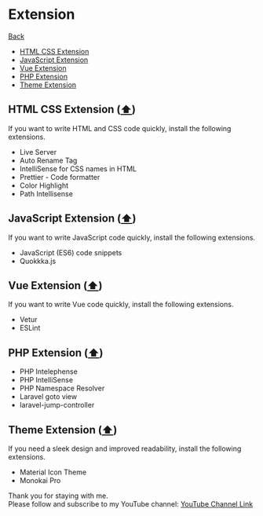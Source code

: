 # Extension

[Back](./..)

- [HTML CSS Extension](#html-css-extension-️)
- [JavaScript Extension](#javascript-extension-️)
- [Vue Extension](#vue-extension-️)
- [PHP Extension](#php-extension-️)
- [Theme Extension](#theme-extension-️)

## HTML CSS Extension ([⬆️](#extension))

If you want to write HTML and CSS code quickly, install the following extensions.

- Live Server
- Auto Rename Tag
- IntelliSense for CSS names in HTML
- Prettier - Code formatter
- Color Highlight
- Path Intellisense

## JavaScript Extension ([⬆️](#extension))

If you want to write JavaScript code quickly, install the following extensions.

- JavaScript (ES6) code snippets
- Quokkka.js

## Vue Extension ([⬆️](#extension))

If you want to write Vue code quickly, install the following extensions.

- Vetur
- ESLint

## PHP Extension ([⬆️](#extension))

- PHP Intelephense
- PHP IntelliSense
- PHP Namespace Resolver
- Laravel goto view
- laravel-jump-controller

## Theme Extension ([⬆️](#extension))

If you need a sleek design and improved readability, install the following extensions.

- Material Icon Theme
- Monokai Pro

Thank you for staying with me.  
Please follow and subscribe to my YouTube channel: [YouTube Channel Link](https://www.youtube.com/@MirzaMdGolamNabi)
